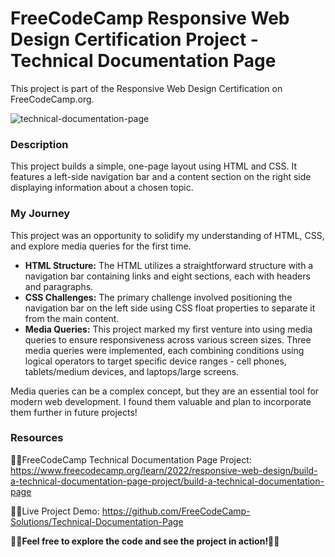 <h1>FreeCodeCamp Responsive Web Design Certification Project - Technical Documentation Page</h1>
<p>This project is part of the Responsive Web Design Certification on FreeCodeCamp.org.</p>
<img src="https://github.com/Zakaria-EL-Guerdy/Gym-Registration-Form/assets/160786929/3349e884-8d40-4c2a-a6d7-21abeac321e0" alt="technical-documentation-page">
<h3>Description</h3>
<p>This project builds a simple, one-page layout using HTML and CSS. It features a left-side navigation bar and a content section on the right side displaying information about a chosen topic.</p>
<h3>My Journey</h3>
<p>This project was an opportunity to solidify my understanding of HTML, CSS, and explore media queries for the first time.</p>
<ul>
  <li><b>HTML Structure:</b> The HTML utilizes a straightforward structure with a navigation bar containing links and eight sections, each with headers and paragraphs.</li>
  <li><b>CSS Challenges:</b> The primary challenge involved positioning the navigation bar on the left side using CSS float properties to separate it from the main content.</li>
  <li><b>Media Queries:</b> This project marked my first venture into using media queries to ensure responsiveness across various screen sizes. Three media queries were implemented, each combining conditions using logical operators to target specific device ranges - cell phones, tablets/medium devices, and laptops/large screens.</li>
</ul>
<p>Media queries can be a complex concept, but they are an essential tool for modern web development.  I found them valuable and plan to incorporate them further in future projects!</p>
<h3>Resources</h3>
<p>🧑‍💻FreeCodeCamp Technical Documentation Page Project: <a href="https://www.freecodecamp.org/learn/2022/responsive-web-design/build-a-technical-documentation-page-project/build-a-technical-documentation-page">https://www.freecodecamp.org/learn/2022/responsive-web-design/build-a-technical-documentation-page-project/build-a-technical-documentation-page</a></p>
<p>👨‍💻Live Project Demo: <a href="https://github.com/FreeCodeCamp-Solutions/Technical-Documentation-Page">https://github.com/FreeCodeCamp-Solutions/Technical-Documentation-Page</a></p>
<p><strong>🙌🏼Feel free to explore the code and see the project in action!🙌🏼</strong></p>
